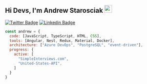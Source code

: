 ## Hi Devs, I'm Andrew Starosciak <img src="https://media.giphy.com/media/hvRJCLFzcasrR4ia7z/giphy.gif" width="25px">

[![Twitter Badge](https://img.shields.io/badge/-@andrewscoding-1ca0f1?style=flat-square&labelColor=1ca0f1&logo=twitter&logoColor=white&link=https://twitter.com/andrewscoding)](https://twitter.com/andrewscoding) [![Linkedin Badge](https://img.shields.io/badge/-AndrewStarosciak-blue?style=flat-square&logo=Linkedin&logoColor=white&link=https://www.linkedin.com/in/in/andrew-starosciak-761b1659/)](https://www.linkedin.com/in/in/andrew-starosciak-761b1659/)

```javascript
const andrew = {
  code: [JavaScript, TypeScript, HTML, CSS],
  tools: [Angular, Nest, Redux, Material, Docker],
  architecture: ["Azure DevOps", "PostgreSQL", "event-driven"],
  progress: {
    active: [
      "SimpleInterviews.com",
      "United-States-API",
    ]
  }
}
```
